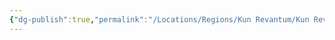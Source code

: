 ```yaml
---
{"dg-publish":true,"permalink":"/Locations/Regions/Kun Revantum/Kun Revantum Settlements/Revantum Nova/Lower Ring/Down and Out Alehouse/"}
---
```


